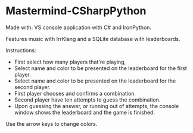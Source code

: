 # Mastermind-CSharpPython
Made with: VS console application with C# and IronPython.

Features music with IrrKlang and a SQLite database with leaderboards.

Instructions:
  - First select how many players that're playing,
  - Select name and color to be presented on the leaderboard for the first player.
  - Select name and color to be presented on the leaderboard for the second player.
  - First player chooses and confirms a combination.
  - Second player have ten attempts to guess the combination.
  - Upon guessing the answer, or running out of attempts, the console window shows the leaderboard and the game is finished.

Use the arrow keys to change colors.
